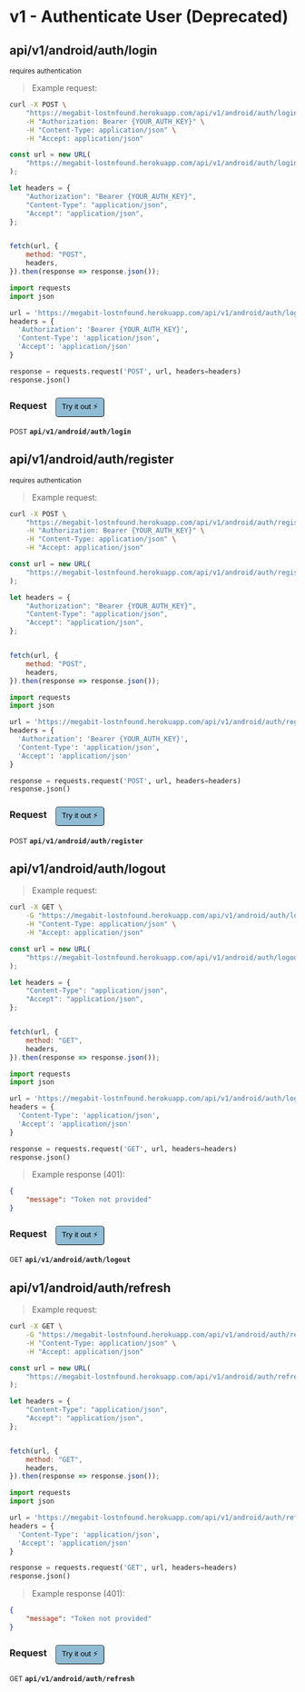 # v1 - Authenticate User (Deprecated)


## api/v1/android/auth/login

<small class="badge badge-darkred">requires authentication</small>



> Example request:

```bash
curl -X POST \
    "https://megabit-lostnfound.herokuapp.com/api/v1/android/auth/login" \
    -H "Authorization: Bearer {YOUR_AUTH_KEY}" \
    -H "Content-Type: application/json" \
    -H "Accept: application/json"
```

```javascript
const url = new URL(
    "https://megabit-lostnfound.herokuapp.com/api/v1/android/auth/login"
);

let headers = {
    "Authorization": "Bearer {YOUR_AUTH_KEY}",
    "Content-Type": "application/json",
    "Accept": "application/json",
};


fetch(url, {
    method: "POST",
    headers,
}).then(response => response.json());
```

```python
import requests
import json

url = 'https://megabit-lostnfound.herokuapp.com/api/v1/android/auth/login'
headers = {
  'Authorization': 'Bearer {YOUR_AUTH_KEY}',
  'Content-Type': 'application/json',
  'Accept': 'application/json'
}

response = requests.request('POST', url, headers=headers)
response.json()
```


<div id="execution-results-POSTapi-v1-android-auth-login" hidden>
    <blockquote>Received response<span id="execution-response-status-POSTapi-v1-android-auth-login"></span>:</blockquote>
    <pre class="json"><code id="execution-response-content-POSTapi-v1-android-auth-login"></code></pre>
</div>
<div id="execution-error-POSTapi-v1-android-auth-login" hidden>
    <blockquote>Request failed with error:</blockquote>
    <pre><code id="execution-error-message-POSTapi-v1-android-auth-login"></code></pre>
</div>
<form id="form-POSTapi-v1-android-auth-login" data-method="POST" data-path="api/v1/android/auth/login" data-authed="1" data-hasfiles="0" data-headers='{"Authorization":"Bearer {YOUR_AUTH_KEY}","Content-Type":"application\/json","Accept":"application\/json"}' onsubmit="event.preventDefault(); executeTryOut('POSTapi-v1-android-auth-login', this);">
<h3>
    Request&nbsp;&nbsp;&nbsp;
        <button type="button" style="background-color: #8fbcd4; padding: 5px 10px; border-radius: 5px; border-width: thin;" id="btn-tryout-POSTapi-v1-android-auth-login" onclick="tryItOut('POSTapi-v1-android-auth-login');">Try it out ⚡</button>
    <button type="button" style="background-color: #c97a7e; padding: 5px 10px; border-radius: 5px; border-width: thin;" id="btn-canceltryout-POSTapi-v1-android-auth-login" onclick="cancelTryOut('POSTapi-v1-android-auth-login');" hidden>Cancel</button>&nbsp;&nbsp;
    <button type="submit" style="background-color: #6ac174; padding: 5px 10px; border-radius: 5px; border-width: thin;" id="btn-executetryout-POSTapi-v1-android-auth-login" hidden>Send Request 💥</button>
    </h3>
<p>
<small class="badge badge-black">POST</small>
 <b><code>api/v1/android/auth/login</code></b>
</p>
<p>
<label id="auth-POSTapi-v1-android-auth-login" hidden>Authorization header: <b><code>Bearer </code></b><input type="text" name="Authorization" data-prefix="Bearer " data-endpoint="POSTapi-v1-android-auth-login" data-component="header"></label>
</p>
</form>


## api/v1/android/auth/register

<small class="badge badge-darkred">requires authentication</small>



> Example request:

```bash
curl -X POST \
    "https://megabit-lostnfound.herokuapp.com/api/v1/android/auth/register" \
    -H "Authorization: Bearer {YOUR_AUTH_KEY}" \
    -H "Content-Type: application/json" \
    -H "Accept: application/json"
```

```javascript
const url = new URL(
    "https://megabit-lostnfound.herokuapp.com/api/v1/android/auth/register"
);

let headers = {
    "Authorization": "Bearer {YOUR_AUTH_KEY}",
    "Content-Type": "application/json",
    "Accept": "application/json",
};


fetch(url, {
    method: "POST",
    headers,
}).then(response => response.json());
```

```python
import requests
import json

url = 'https://megabit-lostnfound.herokuapp.com/api/v1/android/auth/register'
headers = {
  'Authorization': 'Bearer {YOUR_AUTH_KEY}',
  'Content-Type': 'application/json',
  'Accept': 'application/json'
}

response = requests.request('POST', url, headers=headers)
response.json()
```


<div id="execution-results-POSTapi-v1-android-auth-register" hidden>
    <blockquote>Received response<span id="execution-response-status-POSTapi-v1-android-auth-register"></span>:</blockquote>
    <pre class="json"><code id="execution-response-content-POSTapi-v1-android-auth-register"></code></pre>
</div>
<div id="execution-error-POSTapi-v1-android-auth-register" hidden>
    <blockquote>Request failed with error:</blockquote>
    <pre><code id="execution-error-message-POSTapi-v1-android-auth-register"></code></pre>
</div>
<form id="form-POSTapi-v1-android-auth-register" data-method="POST" data-path="api/v1/android/auth/register" data-authed="1" data-hasfiles="0" data-headers='{"Authorization":"Bearer {YOUR_AUTH_KEY}","Content-Type":"application\/json","Accept":"application\/json"}' onsubmit="event.preventDefault(); executeTryOut('POSTapi-v1-android-auth-register', this);">
<h3>
    Request&nbsp;&nbsp;&nbsp;
        <button type="button" style="background-color: #8fbcd4; padding: 5px 10px; border-radius: 5px; border-width: thin;" id="btn-tryout-POSTapi-v1-android-auth-register" onclick="tryItOut('POSTapi-v1-android-auth-register');">Try it out ⚡</button>
    <button type="button" style="background-color: #c97a7e; padding: 5px 10px; border-radius: 5px; border-width: thin;" id="btn-canceltryout-POSTapi-v1-android-auth-register" onclick="cancelTryOut('POSTapi-v1-android-auth-register');" hidden>Cancel</button>&nbsp;&nbsp;
    <button type="submit" style="background-color: #6ac174; padding: 5px 10px; border-radius: 5px; border-width: thin;" id="btn-executetryout-POSTapi-v1-android-auth-register" hidden>Send Request 💥</button>
    </h3>
<p>
<small class="badge badge-black">POST</small>
 <b><code>api/v1/android/auth/register</code></b>
</p>
<p>
<label id="auth-POSTapi-v1-android-auth-register" hidden>Authorization header: <b><code>Bearer </code></b><input type="text" name="Authorization" data-prefix="Bearer " data-endpoint="POSTapi-v1-android-auth-register" data-component="header"></label>
</p>
</form>


## api/v1/android/auth/logout




> Example request:

```bash
curl -X GET \
    -G "https://megabit-lostnfound.herokuapp.com/api/v1/android/auth/logout" \
    -H "Content-Type: application/json" \
    -H "Accept: application/json"
```

```javascript
const url = new URL(
    "https://megabit-lostnfound.herokuapp.com/api/v1/android/auth/logout"
);

let headers = {
    "Content-Type": "application/json",
    "Accept": "application/json",
};


fetch(url, {
    method: "GET",
    headers,
}).then(response => response.json());
```

```python
import requests
import json

url = 'https://megabit-lostnfound.herokuapp.com/api/v1/android/auth/logout'
headers = {
  'Content-Type': 'application/json',
  'Accept': 'application/json'
}

response = requests.request('GET', url, headers=headers)
response.json()
```


> Example response (401):

```json
{
    "message": "Token not provided"
}
```
<div id="execution-results-GETapi-v1-android-auth-logout" hidden>
    <blockquote>Received response<span id="execution-response-status-GETapi-v1-android-auth-logout"></span>:</blockquote>
    <pre class="json"><code id="execution-response-content-GETapi-v1-android-auth-logout"></code></pre>
</div>
<div id="execution-error-GETapi-v1-android-auth-logout" hidden>
    <blockquote>Request failed with error:</blockquote>
    <pre><code id="execution-error-message-GETapi-v1-android-auth-logout"></code></pre>
</div>
<form id="form-GETapi-v1-android-auth-logout" data-method="GET" data-path="api/v1/android/auth/logout" data-authed="0" data-hasfiles="0" data-headers='{"Content-Type":"application\/json","Accept":"application\/json"}' onsubmit="event.preventDefault(); executeTryOut('GETapi-v1-android-auth-logout', this);">
<h3>
    Request&nbsp;&nbsp;&nbsp;
        <button type="button" style="background-color: #8fbcd4; padding: 5px 10px; border-radius: 5px; border-width: thin;" id="btn-tryout-GETapi-v1-android-auth-logout" onclick="tryItOut('GETapi-v1-android-auth-logout');">Try it out ⚡</button>
    <button type="button" style="background-color: #c97a7e; padding: 5px 10px; border-radius: 5px; border-width: thin;" id="btn-canceltryout-GETapi-v1-android-auth-logout" onclick="cancelTryOut('GETapi-v1-android-auth-logout');" hidden>Cancel</button>&nbsp;&nbsp;
    <button type="submit" style="background-color: #6ac174; padding: 5px 10px; border-radius: 5px; border-width: thin;" id="btn-executetryout-GETapi-v1-android-auth-logout" hidden>Send Request 💥</button>
    </h3>
<p>
<small class="badge badge-green">GET</small>
 <b><code>api/v1/android/auth/logout</code></b>
</p>
</form>


## api/v1/android/auth/refresh




> Example request:

```bash
curl -X GET \
    -G "https://megabit-lostnfound.herokuapp.com/api/v1/android/auth/refresh" \
    -H "Content-Type: application/json" \
    -H "Accept: application/json"
```

```javascript
const url = new URL(
    "https://megabit-lostnfound.herokuapp.com/api/v1/android/auth/refresh"
);

let headers = {
    "Content-Type": "application/json",
    "Accept": "application/json",
};


fetch(url, {
    method: "GET",
    headers,
}).then(response => response.json());
```

```python
import requests
import json

url = 'https://megabit-lostnfound.herokuapp.com/api/v1/android/auth/refresh'
headers = {
  'Content-Type': 'application/json',
  'Accept': 'application/json'
}

response = requests.request('GET', url, headers=headers)
response.json()
```


> Example response (401):

```json
{
    "message": "Token not provided"
}
```
<div id="execution-results-GETapi-v1-android-auth-refresh" hidden>
    <blockquote>Received response<span id="execution-response-status-GETapi-v1-android-auth-refresh"></span>:</blockquote>
    <pre class="json"><code id="execution-response-content-GETapi-v1-android-auth-refresh"></code></pre>
</div>
<div id="execution-error-GETapi-v1-android-auth-refresh" hidden>
    <blockquote>Request failed with error:</blockquote>
    <pre><code id="execution-error-message-GETapi-v1-android-auth-refresh"></code></pre>
</div>
<form id="form-GETapi-v1-android-auth-refresh" data-method="GET" data-path="api/v1/android/auth/refresh" data-authed="0" data-hasfiles="0" data-headers='{"Content-Type":"application\/json","Accept":"application\/json"}' onsubmit="event.preventDefault(); executeTryOut('GETapi-v1-android-auth-refresh', this);">
<h3>
    Request&nbsp;&nbsp;&nbsp;
        <button type="button" style="background-color: #8fbcd4; padding: 5px 10px; border-radius: 5px; border-width: thin;" id="btn-tryout-GETapi-v1-android-auth-refresh" onclick="tryItOut('GETapi-v1-android-auth-refresh');">Try it out ⚡</button>
    <button type="button" style="background-color: #c97a7e; padding: 5px 10px; border-radius: 5px; border-width: thin;" id="btn-canceltryout-GETapi-v1-android-auth-refresh" onclick="cancelTryOut('GETapi-v1-android-auth-refresh');" hidden>Cancel</button>&nbsp;&nbsp;
    <button type="submit" style="background-color: #6ac174; padding: 5px 10px; border-radius: 5px; border-width: thin;" id="btn-executetryout-GETapi-v1-android-auth-refresh" hidden>Send Request 💥</button>
    </h3>
<p>
<small class="badge badge-green">GET</small>
 <b><code>api/v1/android/auth/refresh</code></b>
</p>
</form>



